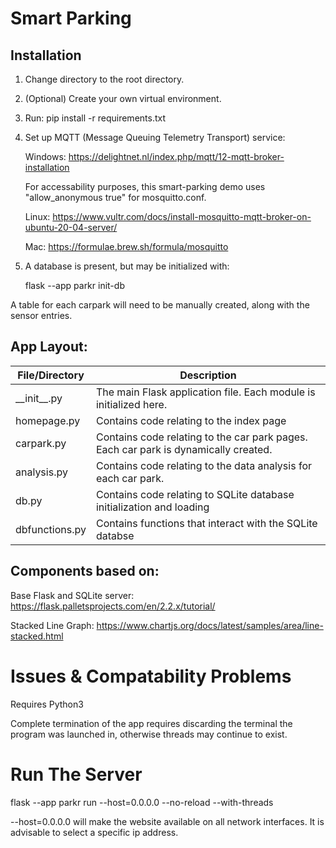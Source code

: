 # Smart Parking
## Installation
1. Change directory to the root directory.
2. (Optional) Create your own virtual environment.
3. Run: pip install -r requirements.txt
4. Set up MQTT (Message Queuing Telemetry Transport) service:

    Windows: https://delightnet.nl/index.php/mqtt/12-mqtt-broker-installation

    For accessability purposes, this smart-parking demo uses "allow_anonymous true" for mosquitto.conf.

    Linux: https://www.vultr.com/docs/install-mosquitto-mqtt-broker-on-ubuntu-20-04-server/

    Mac: https://formulae.brew.sh/formula/mosquitto
5. A database is present, but may be initialized with:

    flask --app parkr init-db
    
A table for each carpark will need to be manually created, along with the sensor entries.

## App Layout:
| File/Directory  | Description |
| ------------- | ------------- |
| \_\_init\_\_.py  | The main Flask application file. Each module is initialized here. |
| homepage.py  | Contains code relating to the index page |
| carpark.py  | Contains code relating to the car park pages. Each car park is dynamically created. |
| analysis.py | Contains code relating to the data analysis for each car park. |
| db.py  | Contains code relating to SQLite database initialization and loading |
| dbfunctions.py  | Contains functions that interact with the SQLite databse |
    

## Components based on:
Base Flask and SQLite server:
https://flask.palletsprojects.com/en/2.2.x/tutorial/

Stacked Line Graph:
https://www.chartjs.org/docs/latest/samples/area/line-stacked.html


# Issues & Compatability Problems
Requires Python3

Complete termination of the app requires discarding the terminal the program was launched in, otherwise threads may continue to exist.

# Run The Server
flask --app parkr run --host=0.0.0.0 --no-reload --with-threads

--host=0.0.0.0 will make the website available on all network interfaces. It is advisable to select a specific ip address.
